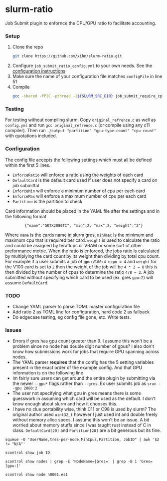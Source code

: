 # slurm-ratio

Job Submit plugin to enfornce the CPU/GPU ratio to facilitate accounting.

### Setup
1. Clone the repo
   ```sh
   git clone https://github.com/xihn/slurm-ratio.git
   ```
3. Configure `job_submit_ratio_config.yml` to your own needs. See the [configuration instructions](#Configuration)
4. Make sure the name of your configuration file matches `configFile` in line 51
5. Compile 
   ```sh
   gcc -shared -fPIC -pthread -I${SLURM_SRC_DIR} job_submit_require_cpu_gpu_ratio.c -o job_submit_require_cpu_gpu_ratio.so
   ```

### Testing

For testing without compiling slurm. Copy `original_refrence.c` as well as `config.yml` and run `gcc original_refrence.c` (or compile using any c11 compiler). Then run `./output "partition" "gpu:type:count" "cpu count"` with quotations included. 

### Configuration
 The config file accepts the following settings which must all be defined within the first 5 lines.
- `EnforceRatio` will enforce a ratio using the weights of each card
- `DefaultCard` is the default card used if user does not specify a card on job submittal
- `EnforceMin` will enforce a minimum number of cpu per each card
- `EnforceMax` will enforce a maximum number of cpu per each card
- `Partition` is the partition to check 

Card information should be placed in the YAML file after the settings and in the following format 
<p align=center> <code>{"name":"GRTX2080TI", "min":2, "max":2, "weight":"2"}</code></p>

Where `name` is the cards name in slurm gres, `min`/`max` is the minimum and maximum cpu that is required per card.
`weight` is used to calculate the ratio and could be assigned by teraflops or VRAM or some sort of other preformance metric. When the ratio is enforced, the jobs ratio is calculated by multiplying the card count by its weight then dividing by total cpu count. For example if a user submits a job of `gpu:V100:4 ncpu = 4` and `weight` for the V100 card is set to `2` then the weight of the job will be `4 * 2 = 8` this is then divided by the number of cpus to determine the ratio `4/8 = 2`. A job submitted without specifying which card to be used (ex. gres `gpu:2`) will assume `DefaultCard`.


### TODO
- Change YAML parser to parse TOML master configuration file
- Add ratio 2 as TOML line for configuration, hard code 2 as fallback
- Do edgecase testing, eg config file gone, etc. Write tests. 


### Issues
- Errors if gres has gpu count greater than 9. I assume this won't be a problem since no node has double digit number of gpus? I also don't know how submissions work for jobs that require GPU spanning across nodes.
- The YAML parser **requires** that the config has the 5 setting variables present in the exact order of the example config. And that GPU information is on the following line
- Im fairly sure users can get around the entire plugin by submitting via the newer `--gpu*` flags rather than `--gres`. Ex user submits job as `srun --gpu 2080:2`
- The user not specifying what gpu in gres means there is some guesswork in assuming which card will be used as the default. I don't know enough about slurm and how it chooses this.
- I have no clue portability wise, think C11 or C98 is used by slurm? The original author used `uint32_t` however I just used int and double freely without memory alloc specs. I assume this won't be an issue. A bit worried about memory stuffs since i was taught rust instead of C in class. `DefaultCard[20]` and `Partition[20]` are a bit generous but its fine.

`squeue -O "UserName,tres-per-node,MinCpus,Partition, JobID" | awk '$2 != "N/A"'`

`scontrol show job ID`

`scontrol show nodes | grep -E 'NodeName=|Gres=' | grep -B 1 'Gres=[gpu:]'`

`scontrol show node n0001.es1`